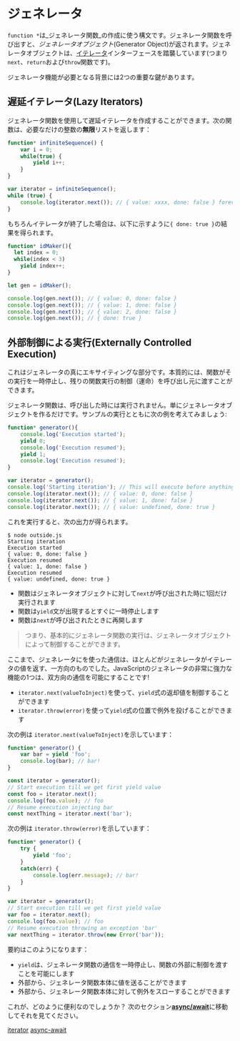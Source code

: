 # ジェネレータ

`function *`は_ジェネレータ関数_の作成に使う構文です。ジェネレータ関数を呼び出すと、_ジェネレータオブジェクト_\(Generator Object\)が返されます。ジェネレータオブジェクトは、[イテレータ](iterators.md)インターフェースを踏襲しています\(つまり`next`、`return`および`throw`関数です\)。

ジェネレータ機能が必要となる背景には2つの重要な鍵があります。

## 遅延イテレータ\(Lazy Iterators\)

ジェネレータ関数を使用して遅延イテレータを作成することができます。次の関数は、必要なだけの整数の**無限**リストを返します：

```typescript
function* infiniteSequence() {
    var i = 0;
    while(true) {
        yield i++;
    }
}

var iterator = infiniteSequence();
while (true) {
    console.log(iterator.next()); // { value: xxxx, done: false } forever and ever
}
```

もちろんイテレータが終了した場合は、以下に示すように`{ done: true }`の結果を得られます。

```typescript
function* idMaker(){
  let index = 0;
  while(index < 3)
    yield index++;
}

let gen = idMaker();

console.log(gen.next()); // { value: 0, done: false }
console.log(gen.next()); // { value: 1, done: false }
console.log(gen.next()); // { value: 2, done: false }
console.log(gen.next()); // { done: true }
```

## 外部制御による実行\(Externally Controlled Execution\)

これはジェネレータの真にエキサイティングな部分です。本質的には、関数がその実行を一時停止し、残りの関数実行の制御（運命）を呼び出し元に渡すことができます。

ジェネレータ関数は、呼び出した時には実行されません。単にジェネレータオブジェクトを作るだけです。サンプルの実行とともに次の例を考えてみましょう:

```typescript
function* generator(){
    console.log('Execution started');
    yield 0;
    console.log('Execution resumed');
    yield 1;
    console.log('Execution resumed');
}

var iterator = generator();
console.log('Starting iteration'); // This will execute before anything in the generator function body executes
console.log(iterator.next()); // { value: 0, done: false }
console.log(iterator.next()); // { value: 1, done: false }
console.log(iterator.next()); // { value: undefined, done: true }
```

これを実行すると、次の出力が得られます。

```text
$ node outside.js
Starting iteration
Execution started
{ value: 0, done: false }
Execution resumed
{ value: 1, done: false }
Execution resumed
{ value: undefined, done: true }
```

* 関数はジェネレータオブジェクトに対して`next`が呼び出された時に1回だけ実行されます
* 関数は`yield`文が出現するとすぐに一時停止します
* 関数は`next`が呼び出されたときに再開します

> つまり、基本的にジェネレータ関数の実行は、ジェネレータオブジェクトによって制御することができます。

ここまで、ジェネレータにを使った通信は、ほとんどがジェネレータがイテレータの値を返す、一方向のものでした。JavaScriptのジェネレータの非常に強力な機能の1つは、双方向の通信を可能にすることです!

* `iterator.next(valueToInject)`を使って、`yield`式の返却値を制御することができます
* `iterator.throw(error)`を使って`yield`式の位置で例外を投げることができます

次の例は `iterator.next(valueToInject)`を示しています：

```typescript
function* generator() {
    var bar = yield 'foo';
    console.log(bar); // bar!
}

const iterator = generator();
// Start execution till we get first yield value
const foo = iterator.next();
console.log(foo.value); // foo
// Resume execution injecting bar
const nextThing = iterator.next('bar');
```

次の例は `iterator.throw(error)`を示しています：

```typescript
function* generator() {
    try {
        yield 'foo';
    }
    catch(err) {
        console.log(err.message); // bar!
    }
}

var iterator = generator();
// Start execution till we get first yield value
var foo = iterator.next();
console.log(foo.value); // foo
// Resume execution throwing an exception 'bar'
var nextThing = iterator.throw(new Error('bar'));
```

要約はこのようになります：

* `yield`は、ジェネレータ関数の通信を一時停止し、関数の外部に制御を渡すことを可能にします
* 外部から、ジェネレータ関数本体に値を送ることができます
* 外部から、ジェネレータ関数本体に対して例外をスローすることができます

これが、どのように便利なのでしょうか？ 次のセクション[**async/await**](async-await.md)に移動してそれを見てください。

[iterator](iterators.md) [async-await](async-await.md)

